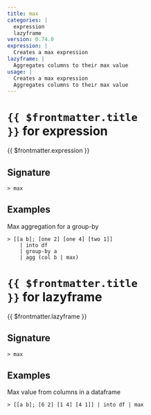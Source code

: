 ```yaml
---
title: max
categories: |
  expression
  lazyframe
version: 0.74.0
expression: |
  Creates a max expression
lazyframe: |
  Aggregates columns to their max value
usage: |
  Creates a max expression
  Aggregates columns to their max value
---
```


# <code>{{ $frontmatter.title }}</code> for expression

<div class='command-title'>{{ $frontmatter.expression }}</div>

## Signature

```> max ```

## Examples

Max aggregation for a group-by
```shell
> [[a b]; [one 2] [one 4] [two 1]]
    | into df
    | group-by a
    | agg (col b | max)
```

# <code>{{ $frontmatter.title }}</code> for lazyframe

<div class='command-title'>{{ $frontmatter.lazyframe }}</div>

## Signature

```> max ```

## Examples

Max value from columns in a dataframe
```shell
> [[a b]; [6 2] [1 4] [4 1]] | into df | max
```
